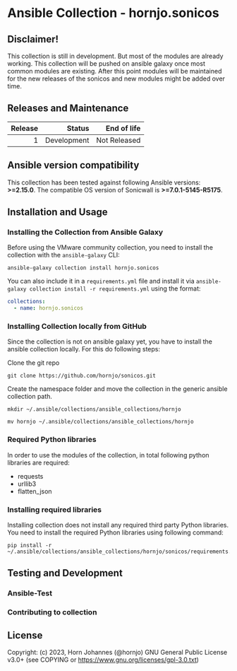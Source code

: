# Ansible Collection - hornjo.sonicos

## Disclaimer!

This collection is still in development. But most of the modules are already working. This collection will be pushed on ansible galaxy once most common modules are existing. After this point modules will be maintained for the new releases of the sonicos and new modules might be added over time.

## Releases and Maintenance

| Release |      Status |  End of life |
| ------: | ----------: | -----------: |
|       1 | Development | Not Released |

## Ansible version compatibility

This collection has been tested against following Ansible versions: **>=2.15.0**.
The compatible OS version of Sonicwall is **>=7.0.1-5145-R5175**.

## Installation and Usage

### Installing the Collection from Ansible Galaxy

Before using the VMware community collection, you need to install the collection with the `ansible-galaxy` CLI:

```shell
ansible-galaxy collection install hornjo.sonicos
```

You can also include it in a `requirements.yml` file and install it via `ansible-galaxy collection install -r requirements.yml` using the format:

```yaml
collections:
  - name: hornjo.sonicos
```

### Installing Collection locally from GitHub

Since the collection is not on ansible galaxy yet, you have to install the ansible collection locally. For this do following steps:

Clone the git repo

```shell
git clone https://github.com/hornjo/sonicos.git
```

Create the namespace folder and move the collection in the generic ansible collection path.

```shell
mkdir ~/.ansible/collections/ansible_collections/hornjo

mv hornjo ~/.ansible/collections/ansible_collections/hornjo
```

### Required Python libraries

In order to use the modules of the collection, in total following python libraries are required:

- requests
- urllib3
- flatten_json

### Installing required libraries

Installing collection does not install any required third party Python libraries. You need to install the required Python libraries using following command:

```shell
pip install -r ~/.ansible/collections/ansible_collections/hornjo/sonicos/requirements.txt
```

## Testing and Development

### Ansible-Test

### Contributing to collection

## License

Copyright: (c) 2023, Horn Johannes (@hornjo)
GNU General Public License v3.0+ (see COPYING or https://www.gnu.org/licenses/gpl-3.0.txt)
